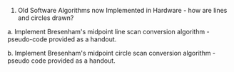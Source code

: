 1. Old Software Algorithms now Implemented in Hardware - how are lines and circles drawn?

a. Implement Bresenham's midpoint line scan conversion algorithm - pseudo-code provided as a handout.

b. Implement Bresenham's midpoint circle scan conversion algorithm - pseudo code provided as a handout.

